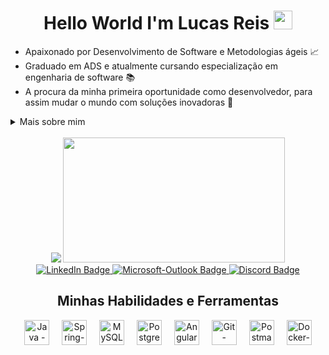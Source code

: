 <h1 align="center">Hello World  I'm Lucas Reis <img src="https://raw.githubusercontent.com/kaueMarques/kaueMarques/master/hi.gif" height="30px"></h1>

<ul>
  <li>Apaixonado por Desenvolvimento de Software e Metodologias ágeis 📈</li>
  <li>Graduado em ADS e atualmente cursando especialização em engenharia de software 📚</li>
  <li>A procura da minha primeira oportunidade como desenvolvedor, para assim mudar o mundo com soluções inovadoras 🎯</li>
</ul>

<details>
  <summary>Mais sobre mim</summary>
    &nbsp;&nbsp;&nbsp;&nbsp; <li>Tenho previa experiência no desenvolvimento de aplicações de grande e medio porte desde APIs Rest á sistemas de cadastramento juntamente com o uso de métologias ageis como Scrum e Kabam, dentro de team software </li> 
    &nbsp;&nbsp;&nbsp;&nbsp; <br><li> Sempre atento com as diversas atualização nas tendências e boas práticas do mercado, meu principal sonho e usar a tecnologia para o bem das pessoas construir um ivento revolucionario que ninguém pesnou antes</li>
</details>

<br>
<div align="center">
  <img src="https://github-readme-stats.vercel.app/api?username=luke-reis&show_icons=true&theme=dark" />
  <img src="https://github-readme-stats.vercel.app/api/top-langs/?username=luke-reis&layout=compact&show_icons=true&theme=dark" style="width: 355px; height: 200px; object-fit: cover;" />
</div>

  <!-- Links -->
<div align="center">
    <a href="https://www.linkedin.com/in/lucas-reis-113479224/">
      <img src="https://img.shields.io/badge/LinkedIn-0077B5?style=for-the-badge&logo=linkedin&logoColor=white" alt="LinkedIn Badge">
    </a>
    <a href="">
      <img src="https://img.shields.io/badge/Microsoft_Outlook-0078D4?style=for-the-badge&logo=microsoft-outlook&logoColor=white" alt="Microsoft-Outlook Badge">
    </a>
    <a href="">
      <img src="https://img.shields.io/badge/Discord-7289DA?style=for-the-badge&logo=discord&logoColor=white" alt="Discord Badge">
    </a>
  </div>

<h2 align="center">Minhas Habilidades e Ferramentas</h2>
<div align="center">
  <img src="https://cdn.jsdelivr.net/gh/devicons/devicon/icons/java/java-original.svg" height="40" alt="Java - Logo Java" />
  <img width="12" />
  <img src="https://cdn.jsdelivr.net/gh/devicons/devicon/icons/spring/spring-original.svg" height="40" alt="Spring-Logo Spring" />
  <img width="12" />
  <img src="https://cdn.jsdelivr.net/gh/devicons/devicon/icons/mysql/mysql-original.svg" height="40" alt="MySQL-Logo MySQL" />
  <img width="12" />
  <img src="https://cdn.jsdelivr.net/gh/devicons/devicon/icons/postgresql/postgresql-original.svg" height="40" alt="PostgreSQL-Logo PostgreSQL" />
  <img width="12" />
  <img src="https://cdn.jsdelivr.net/gh/devicons/devicon/icons/angular/angular-original.svg" height="40" alt="Angular-Logo Angular" />
  <img width="12" />
  <img src="https://cdn.jsdelivr.net/gh/devicons/devicon/icons/git/git-original.svg" height="40" alt="Git-Logo Git" />
  <img width="12" />
  <img src="https://cdn.jsdelivr.net/gh/devicons/devicon/icons/postman/postman-original.svg" height="40" alt="Postman-Logo Postman" />
  <img width="12" />
  <img src="https://cdn.jsdelivr.net/gh/devicons/devicon/icons/docker/docker-original.svg" height="40" alt="Docker-Logo Docker" />
</div>



